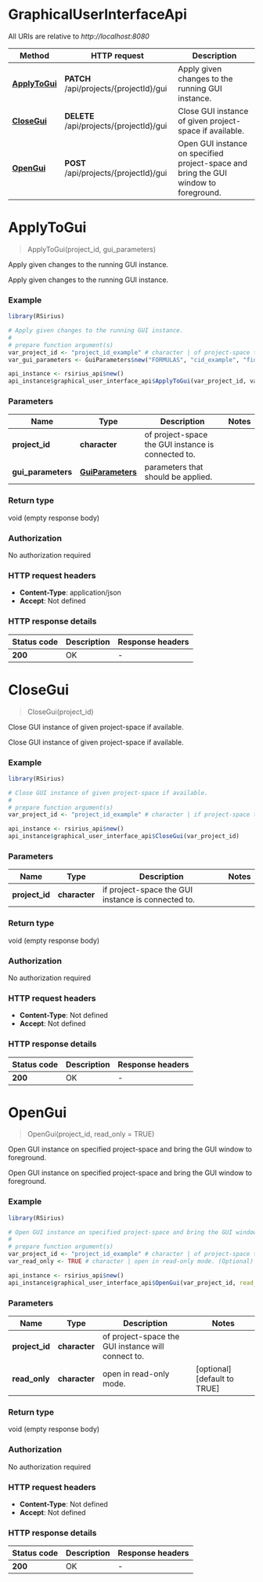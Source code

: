 # GraphicalUserInterfaceApi

All URIs are relative to *http://localhost:8080*

Method | HTTP request | Description
------------- | ------------- | -------------
[**ApplyToGui**](GraphicalUserInterfaceApi.md#ApplyToGui) | **PATCH** /api/projects/{projectId}/gui | Apply given changes to the running GUI instance.
[**CloseGui**](GraphicalUserInterfaceApi.md#CloseGui) | **DELETE** /api/projects/{projectId}/gui | Close GUI instance of given project-space if available.
[**OpenGui**](GraphicalUserInterfaceApi.md#OpenGui) | **POST** /api/projects/{projectId}/gui | Open GUI instance on specified project-space and bring the GUI window to foreground.


# **ApplyToGui**
> ApplyToGui(project_id, gui_parameters)

Apply given changes to the running GUI instance.

Apply given changes to the running GUI instance.

### Example
```R
library(RSirius)

# Apply given changes to the running GUI instance.
#
# prepare function argument(s)
var_project_id <- "project_id_example" # character | of project-space the GUI instance is connected to.
var_gui_parameters <- GuiParameters$new("FORMULAS", "cid_example", "fid_example", "structureCandidateInChIKey_example", "bringToFront_example") # GuiParameters | parameters that should be applied.

api_instance <- rsirius_api$new()
api_instance$graphical_user_interface_api$ApplyToGui(var_project_id, var_gui_parameters)
```

### Parameters

Name | Type | Description  | Notes
------------- | ------------- | ------------- | -------------
 **project_id** | **character**| of project-space the GUI instance is connected to. | 
 **gui_parameters** | [**GuiParameters**](GuiParameters.md)| parameters that should be applied. | 

### Return type

void (empty response body)

### Authorization

No authorization required

### HTTP request headers

 - **Content-Type**: application/json
 - **Accept**: Not defined

### HTTP response details
| Status code | Description | Response headers |
|-------------|-------------|------------------|
| **200** | OK |  -  |

# **CloseGui**
> CloseGui(project_id)

Close GUI instance of given project-space if available.

Close GUI instance of given project-space if available.

### Example
```R
library(RSirius)

# Close GUI instance of given project-space if available.
#
# prepare function argument(s)
var_project_id <- "project_id_example" # character | if project-space the GUI instance is connected to.

api_instance <- rsirius_api$new()
api_instance$graphical_user_interface_api$CloseGui(var_project_id)
```

### Parameters

Name | Type | Description  | Notes
------------- | ------------- | ------------- | -------------
 **project_id** | **character**| if project-space the GUI instance is connected to. | 

### Return type

void (empty response body)

### Authorization

No authorization required

### HTTP request headers

 - **Content-Type**: Not defined
 - **Accept**: Not defined

### HTTP response details
| Status code | Description | Response headers |
|-------------|-------------|------------------|
| **200** | OK |  -  |

# **OpenGui**
> OpenGui(project_id, read_only = TRUE)

Open GUI instance on specified project-space and bring the GUI window to foreground.

Open GUI instance on specified project-space and bring the GUI window to foreground.

### Example
```R
library(RSirius)

# Open GUI instance on specified project-space and bring the GUI window to foreground.
#
# prepare function argument(s)
var_project_id <- "project_id_example" # character | of project-space the GUI instance will connect to.
var_read_only <- TRUE # character | open in read-only mode. (Optional)

api_instance <- rsirius_api$new()
api_instance$graphical_user_interface_api$OpenGui(var_project_id, read_only = var_read_only)
```

### Parameters

Name | Type | Description  | Notes
------------- | ------------- | ------------- | -------------
 **project_id** | **character**| of project-space the GUI instance will connect to. | 
 **read_only** | **character**| open in read-only mode. | [optional] [default to TRUE]

### Return type

void (empty response body)

### Authorization

No authorization required

### HTTP request headers

 - **Content-Type**: Not defined
 - **Accept**: Not defined

### HTTP response details
| Status code | Description | Response headers |
|-------------|-------------|------------------|
| **200** | OK |  -  |


